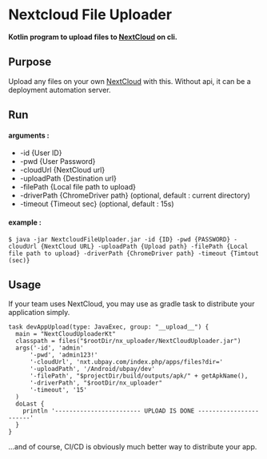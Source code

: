 Nextcloud File Uploader  
=============================

**Kotlin program to upload files to [NextCloud](https://github.com/nextcloud) on cli.**

## Purpose

Upload any files on your own [NextCloud](https://github.com/nextcloud) with this. Without api, it can be a deployment automation server.

## Run

#### arguments :
- -id {User ID} 
- -pwd {User Password} 
- -cloudUrl {NextCloud url} 
- -uploadPath {Destination url} 
- -filePath {Local file path to upload} 
- -driverPath {ChromeDriver path} (optional, default : current directory)
- -timeout {Timeout sec} (optional, default : 15s)

#### example :
```
$ java -jar NextcloudFileUploader.jar -id {ID} -pwd {PASSWORD} -cloudUrl {NextCloud URL} -uploadPath {Upload path} -filePath {Local file path to upload} -driverPath {ChromeDriver path} -timeout {Timtout (sec)}
```


## Usage
If your team uses NextCloud, you may use as gradle task to distribute your application simply.
```
task devAppUpload(type: JavaExec, group: "__upload__") {
  main = "NextCloudUploaderKt"
  classpath = files("$rootDir/nx_uploader/NextCloudUploader.jar")
  args('-id', 'admin'
      '-pwd', 'admin123!'
      '-cloudUrl', 'nxt.ubpay.com/index.php/apps/files?dir='
      '-uploadPath', '/Android/ubpay/dev'
      '-filePath', "$projectDir/build/outputs/apk/" + getApkName(),
      '-driverPath', "$rootDir/nx_uploader"
      '-timeout', '15'
  )
  doLast {
    println '------------------------ UPLOAD IS DONE -----------------------'
  }
}
```

...and of course, CI/CD is obviously much better way to distribute your app.